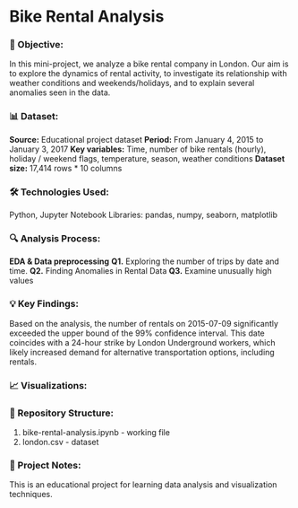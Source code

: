 # Bike Rental Analysis

### 🎯 Objective:
In this mini-project, we analyze a bike rental company in London.
Our aim is to explore the dynamics of rental activity, to investigate its relationship with weather conditions and weekends/holidays, and to explain several anomalies seen in the data.

### 📊 Dataset:
**Source:** Educational project dataset
**Period:** From January 4, 2015 to January 3, 2017
**Key variables:** Time, number of bike rentals (hourly), holiday / weekend flags, temperature, season, weather conditions
**Dataset size:** 17,414 rows * 10 columns

### 🛠️ Technologies Used:
Python, Jupyter Notebook
Libraries: pandas, numpy, seaborn, matplotlib

### 🔍 Analysis Process:
**EDA & Data preprocessing**
**Q1.** Exploring the number of trips by date and time.
**Q2.** Finding Anomalies in Rental Data
**Q3.** Examine unusually high values

### 💡 Key Findings:
Based on the analysis, the number of rentals on 2015-07-09 significantly exceeded the upper bound of the 99% confidence interval.
This date coincides with a 24-hour strike by London Underground workers, which likely increased demand for alternative transportation options, including rentals.

### 📈 Visualizations:

### 📁 Repository Structure:
1. bike-rental-analysis.ipynb - working file
2. london.csv - dataset

### 📌 Project Notes:
This is an educational project for learning data analysis and visualization techniques.
